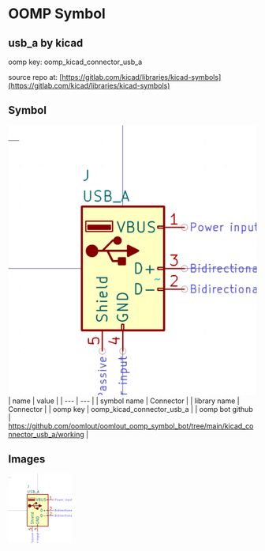# OOMP Symbol  
## usb_a  by kicad  
  
oomp key: oomp_kicad_connector_usb_a  
  
source repo at: [https://gitlab.com/kicad/libraries/kicad-symbols](https://gitlab.com/kicad/libraries/kicad-symbols)  
## Symbol  
  
[![working.png](working_600.png)](working.png)  
| name | value | 
| --- | --- | 
| symbol name | Connector | 
| library name | Connector | 
| oomp key | oomp_kicad_connector_usb_a | 
| oomp bot github | https://github.com/oomlout/oomlout_oomp_symbol_bot/tree/main/kicad_connector_usb_a/working | 
## Images  
  
[![working.png](working_140.png)](working.png)  
